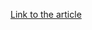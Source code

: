 [Link to the article](https://www.welivesecurity.com/en/eset-research/pernicious-potpourri-python-packages-pypi/)
